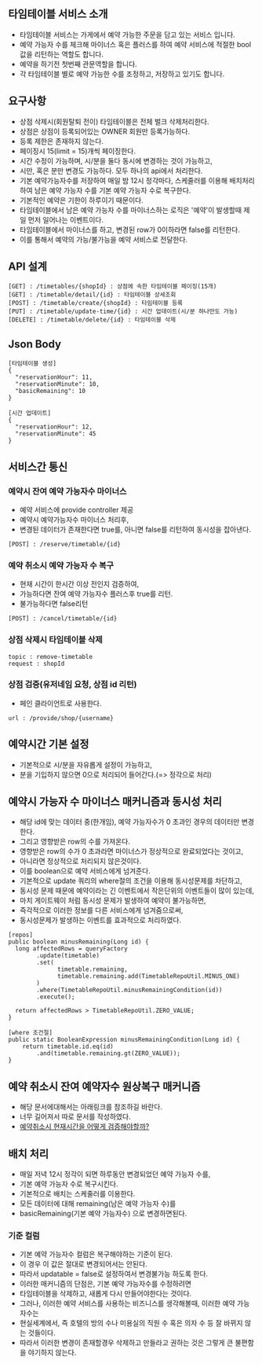 ## 타임테이블 서비스 소개
* 타임테이블 서비스는 가게에서 예약 가능한 주문을 담고 있는 서비스 입니다.
* 예약 가능자 수를 체크해 마이너스 혹은 플러스를 하여 예약 서비스에 적절한 bool 값을 리턴하는 역할도 합니다.
* 예약을 하기전 첫번째 관문역할을 합니다.
* 각 타임테이블 별로 예약 가능한 수를 조정하고, 저장하고 있기도 합니다.

## 요구사항
* 상점 삭제시(회원탈퇴 전이) 타임테이블은 전체 벌크 삭제처리한다.
* 상점은 상점이 등록되어있는 OWNER 회원만 등록가능하다.
* 등록 제한은 존재하지 않는다.
* 페이징시 15(limit = 15)개씩 페이징한다.
* 시간 수정이 가능하며, 시/분을 둘다 동시에 변경하는 것이 가능하고,
* 시만, 혹은 분만 변경도 가능하다. 모두 하나의 api에서 처리한다.
* 기본 예약가능자수를 저장하여 매일 밤 12시 정각마다, 스케줄러를 이용해 배치처리하여 남은 예약 가능자 수를 기본 예약 가능자 수로 복구한다.
* 기본적인 예약은 기한이 하루이기 때문이다.
* 타임테이블에서 남은 예약 가능자 수를 마이너스하는 로직은 '예약'이 발생할때 제일 먼저 일어나는 이벤트이다.
* 타임테이블에서 마이너스를 하고, 변경된 row가 0이하라면 false를 리턴한다.
* 이를 통해서 예약의 가능/불가능을 예약 서비스로 전달한다.

## API 설계
```
[GET] : /timetables/{shopId} : 상점에 속한 타임테이블 페이징(15개)
[GET] : /timetable/detail/{id} : 타임테이블 상세조회
[POST] : /timetable/create/{shopId} : 타임테이블 등록
[PUT] : /timetable/update-time/{id} : 시간 업데이트(시/분 하나만도 가능)
[DELETE] : /timetable/delete/{id} : 타임테이블 삭제
```

## Json Body 
```
[타임테이블 생성]
{
  "reservationHour": 11,
  "reservationMinute": 10,
  "basicRemaining": 10
}

[시간 업데이트]
{
  "reservationHour": 12,
  "reservationMinute": 45
}
```

## 서비스간 통신
### 예약시 잔여 예약 가능자수 마이너스
* 예약 서비스에 provide controller 제공
* 예약시 예약가능자수 마이너스 처리후,
* 변경된 데이터가 존재한다면 true를, 아니면 false를 리턴하여 동시성을 잡아낸다.
```
[POST] : /reserve/timetable/{id}
```
### 예약 취소시 예약 가능자 수 복구
* 현재 시간이 한시간 이상 전인지 검증하여, 
* 가능하다면 잔여 예약 가능자수 플러스후 true를 리턴.
* 불가능하다면 false리턴
```
[POST] : /cancel/timetable/{id}
```
### 상점 삭제시 타임테이블 삭제
```
topic : remove-timetable
request : shopId
```
### 상점 검증(유저네임 요청, 상점 id 리턴) 
* 페인 클라이언트로 사용한다.
```
url : /provide/shop/{username}
```

## 예약시간 기본 설정
* 기본적으로 시/분을 자유롭게 설정이 가능하고, 
* 분을 기입하지 않으면 0으로 처리되어 들어간다.(=> 정각으로 처리)

## 예약시 가능자 수 마이너스 매커니즘과 동시성 처리
* 해당 id에 맞는 데이터 중(한개임), 예약 가능자수가 0 초과인 경우의 데이터만 변경한다.
* 그리고 영향받은 row의 수를 가져온다.
* 영향받은 row의 수가 0 초과라면 마이너스가 정상적으로 완료되었다는 것이고,
* 아니라면 정상적으로 처리되지 않은것이다.
* 이를 boolean으로 예약 서비스에게 넘겨준다.
* 기본적으로 update 쿼리의 where절의 조건을 이용해 동시성문제를 차단하고, 
* 동시성 문제 때문에 예약이라는 긴 이벤트에서 작은단위의 이벤트들이 많이 있는데,
* 마치 게이트웨이 처럼 동시성 문제가 발생하여 예약이 불가능하면,
* 즉각적으로 이러한 정보를 다른 서비스에게 넘겨줌으로써, 
* 동시성문제가 발생하는 이벤트를 효과적으로 처리하였다.
```
[repos]
public boolean minusRemaining(Long id) {
  long affectedRows = queryFactory
        .update(timetable)
        .set(
              timetable.remaining,
              timetable.remaining.add(TimetableRepoUtil.MINUS_ONE)
        )
        .where(TimetableRepoUtil.minusRemainingCondition(id))
        .execute();

  return affectedRows > TimetableRepoUtil.ZERO_VALUE;
}

[where 조건절]
public static BooleanExpression minusRemainingCondition(Long id) {
    return timetable.id.eq(id)
        .and(timetable.remaining.gt(ZERO_VALUE));
}
```

## 예약 취소시 잔여 예약자수 원상복구 매커니즘
* 해당 문서에대해서는 아래링크를 참조하길 바란다.
* 너무 길어져서 따로 문서를 작성하였다.
* [예약취소시 현재시간을 어떻게 검증해야할까?](https://github.com/liveforone/middle/blob/master/Documents/SOLVE_CANCEL_RESERVATION_TIME_VALIDATION_PROBLEM.md)

## 배치 처리
* 매일 저녁 12시 정각이 되면 하루동안 변경되었던 예약 가능자 수를,
* 기본 예약 가능자 수로 복구시킨다.
* 기본적으로 배치는 스케줄러를 이용한다.
* 모든 데이터에 대해 remaining(남은 예약 가능자 수)를
* basicRemaining(기본 예약 가능자수) 으로 변경하면된다.
### 기준 컬럼
* 기본 예약 가능자수 컬럼은 복구해야하는 기준이 된다.
* 이 경우 이 값은 절대로 변경되어서는 안된다.
* 따라서 updatable = false로 설정하여서 변경불가능 하도록 한다.
* 이러한 매커니즘의 단점은, 기본 예약 가능자수를 수정하려면
* 타임테이블을 삭제하고, 새롭게 다시 만들어야한다는 것이다.
* 그러나, 이러한 예약 서비스를 사용하는 비즈니스를 생각해볼때, 이러한 예약 가능자수는
* 현실세계에서, 즉 호텔의 방의 수나 미용실의 직원 수 혹은 의자 수 등 잘 바뀌지 않는 것들이다.
* 따라서 이러한 변경이 존재할경우 삭제하고 만들라고 권하는 것은 그렇게 큰 불편함을 야기하지 않는다.